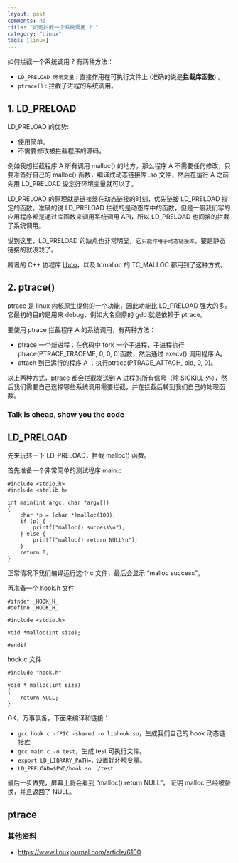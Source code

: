 ```yaml
---
layout: post
comments: no
title: "如何拦截一个系统调用 ? "
category: "Linux"
tags: [linux]
---
```

如何拦截一个系统调用 ? 有两种方法：

- `LD_PRELOAD 环境变量` : 直接作用在可执行文件上 (准确的说是**拦截库函数**) 。
- `ptrace()` : 拦截子进程的系统调用。


## 1. LD_PRELOAD

LD_PRELOAD 的优势:

- 使用简单。
- 不需要修改被拦截程序的源码。

例如我想拦截程序 A 所有调用 malloc() 的地方，那么程序 A 不需要任何修改，只要准备好自己的 malloc() 函数，编译成动态链接库 .so 文件，然后在运行 A 之前先用 LD_PRELOAD 设定好环境变量就可以了。

LD_PRELOAD 的原理就是链接器在动态链接的时刻，优先链接 LD_PRELOAD 指定的函数。准确的说 LD_PRELOAD 拦截的是动态库中的函数，但是一般我们写的应用程序都是通过库函数来调用系统调用 API，所以 LD_PRELOAD 也间接的拦截了系统调用。

说到这里，LD_PRELOAD 的缺点也非常明显，它`只能作用于动态链接库`，要是静态链接的就没戏了。

腾讯的 C++ 协程库 [libco](https://github.com/Tencent/libco)，以及 tcmalloc 的 TC_MALLOC 都用到了这种方式。

## 2. ptrace()

ptrace 是 linux 内核原生提供的一个功能，因此功能比 LD_PRELOAD 强大的多。它最初的目的是用来 debug，例如大名鼎鼎的 gdb 就是依赖于 ptrace。

要使用 ptrace 拦截程序 A 的系统调用，有两种方法：

* ptrace 一个新进程：在代码中 fork 一个子进程，子进程执行 ptrace(PTRACE_TRACEME, 0, 0, 0)函数，然后通过 execv() 调用程序 A。
* attach 到已运行的程序 A ：执行ptrace(PTRACE_ATTACH, pid, 0, 0)。


以上两种方式，ptrace 都会拦截发送到 A 进程的所有信号（除 SIGKILL 外），然后我们需要自己选择哪些系统调用需要拦截，并在拦截后转到我们自己的处理函数。


### Talk is cheap, show you the code

## LD_PRELOAD

先来玩转一下 LD_PRELOAD，拦截 malloc() 函数。

首先准备一个非常简单的测试程序 main.c
```
#include <stdio.h>
#include <stdlib.h>

int main(int argc, char *argv[])
{
    char *p = (char *)malloc(100);
    if (p) {
        printf("malloc() success\n");
    } else {
        printf("malloc() return NULL\n");
    }
    return 0;
}
```

正常情况下我们编译运行这个 c 文件，最后会显示 “malloc success”。

再准备一个 hook.h 文件
```
#ifndef _HOOK_H_
#define _HOOK_H_

#include <stdio.h>

void *malloc(int size);

#endif
```
hook.c 文件

```
#include "hook.h"

void * malloc(int size)
{
    return NULL;
}
```

OK，万事俱备，下面来编译和链接：

* `gcc hook.c -fPIC -shared -o libhook.so`，生成我们自己的 hook 动态链接库
* `gcc main.c -o test`，生成 test 可执行文件。
* `export LD_LIBRARY_PATH=.` 设置好环境变量。
* `LD_PRELOAD=$PWD/hook.so ./test`

最后一步做完，屏幕上将会看到 “malloc() return NULL”， 证明 malloc 已经被替换，并且返回了 NULL。


## ptrace


### 其他资料
* https://www.linuxjournal.com/article/6100



